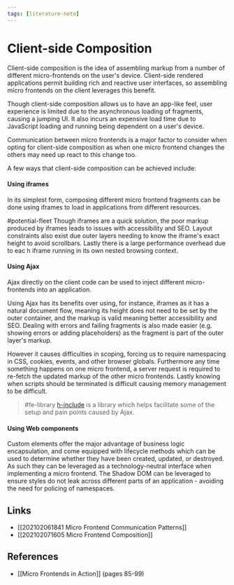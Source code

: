 ```yaml
---
tags: [literature-note]
---
```


# Client-side Composition

Client-side composition is the idea of assembling markup from a number of different micro-frontends on the user's device. Client-side rendered applications permit building rich and reactive user interfaces, so assembling micro frontends on the client leverages this benefit.

Though client-side composition allows us to have an app-like feel, user experience is limited due to the asynchronous loading of fragments, causing a jumping UI. It also incurs an expensive load time due to JavaScript loading and running being dependent on a user's device.

Communication between micro frontends is a major factor to consider when opting for client-side composition as when one micro frontend changes the others may need up react to this change too.

A few ways that client-side composition can be achieved include:

#### Using iframes
In its simplest form, composing different micro frontend fragments can be done using iframes to load in applications from different resources.

#potential-fleet Though iframes are a quick solution, the poor markup produced by iframes leads to issues with accessibility and SEO. Layout constraints also exist due outer layers needing to know the iframe's exact height to avoid scrollbars. Lastly there is a large performance overhead due to eac h iframe running in its own nested browsing context. 

#### Using Ajax
Ajax directly on the client code can be used to inject different micro-frontends into an application.

Using Ajax has its benefits over using, for instance, iframes as it has a natural document flow, meaning its height does not need to be set by the outer container, and the markup is valid meaning better accessibility and SEO. Dealing with errors and failing fragments is also made easier (e.g. showing errors or adding placeholders) as the fragment is part of the outer layer's markup.

However it causes difficulties in scoping, forcing us to require namespacing in CSS, cookies, events, and other browser globals. Furthermore any time something happens on one micro frontend, a server request is required to re-fetch the updated markup of the other micro frontends. Lastly knowing when scripts should be terminated is difficult causing memory management to be difficult.

> #fe-library [h-include](https://github.com/gustafnk/h-include) is a library which helps facilitate some of the setup and pain points caused by Ajax. 

#### Using Web components
Custom elements offer the major advantage of business logic encapsulation, and come equipped with lifecycle methods which can be used to determine whether they have been created, updated, or destroyed. As such they can be leveraged as a technology-neutral interface when implementing a micro frontend. The Shadow DOM can be leveraged to ensure styles do not leak across different parts of an application - avoiding the need for policing of namespaces.

## Links
- [[202102061841 Micro Frontend Communication Patterns]]
- [[202102071605 Micro Frontend Composition]]

## References
- [[Micro Frontends in Action]] (pages 85-99)
